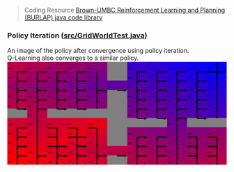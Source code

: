 > Coding Resource <a href="https://github.com/jmacglashan/burlap">Brown-UMBC Reinforcement Learning and Planning (BURLAP) java code library</a>  

### Policy Iteration (<a href="https://github.com/jlm429/MDPs/blob/master/src/GridWorldTest.java">src/GridWorldTest.java</a>)

An image of the policy after convergence using policy iteration.  
Q-Learning also converges to a similar policy.  
![Component Diagram](https://github.com/jlm429/MDPs/blob/master/images/PolicyIterationGrid.PNG)
